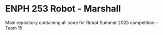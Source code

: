 # ENPH 253 Robot - Marshall
Main repository containing all code for Robot Summer 2025 competition - Team 15
